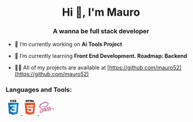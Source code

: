 <h1 align="center">Hi 👋, I'm Mauro</h1>
<h3 align="center">A wanna be full stack developer</h3>

- 🔭 I’m currently working on **Ai Tools Project**

- 🌱 I’m currently learning **Front End Development. Roadmap: Backend**

- 👨‍💻 All of my projects are available at [https://github.com/mauro52](https://github.com/mauro52)


<h3 align="left">Languages and Tools:</h3>
<p align="left"> <a href="https://www.w3schools.com/css/" target="_blank" rel="noreferrer"> <img src="https://raw.githubusercontent.com/devicons/devicon/master/icons/css3/css3-original-wordmark.svg" alt="css3" width="40" height="40"/> </a> <a href="https://www.w3.org/html/" target="_blank" rel="noreferrer"> <img src="https://raw.githubusercontent.com/devicons/devicon/master/icons/html5/html5-original-wordmark.svg" alt="html5" width="40" height="40"/> </a> <a href="https://sass-lang.com" target="_blank" rel="noreferrer"> <img src="https://raw.githubusercontent.com/devicons/devicon/master/icons/sass/sass-original.svg" alt="sass" width="40" height="40"/> </a> </p>